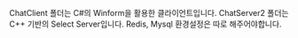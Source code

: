 ChatClient 폴더는 C#의 Winform을 활용한 클라이언트입니다.
ChatServer2 폴더는 C++ 기반의 Select Server입니다.
Redis, Mysql 환경설정은 따로 해주어야합니다.
